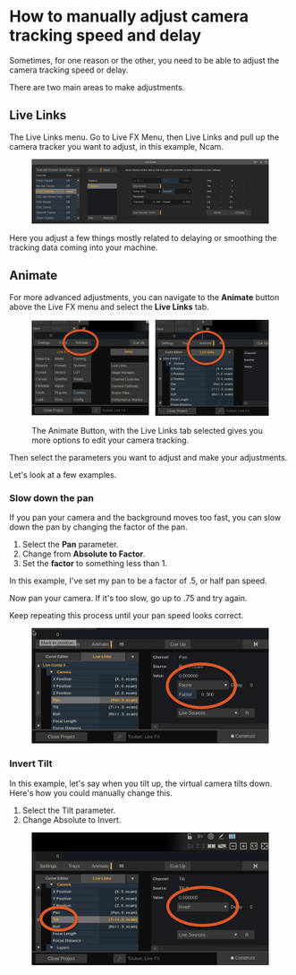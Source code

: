 # How to manually adjust camera tracking speed and delay

Sometimes, for one reason or the other, you need to be able to adjust the camera tracking speed or delay.&#x20;

There are two main areas to make adjustments.&#x20;

## Live Links

The Live Links menu. Go to Live FX Menu, then Live Links and pull up the camera tracker you want to adjust, in this example, Ncam.

<figure><img src="../.gitbook/assets/image (1) (1) (1) (1) (1) (1) (1) (1) (1) (1) (1) (1) (1) (1) (1) (1) (1) (1) (1).png" alt=""><figcaption></figcaption></figure>

Here you adjust a few things mostly related to delaying or smoothing the tracking data coming into your machine.&#x20;

## Animate

For more advanced adjustments, you can navigate to the **Animate** button above the Live FX menu and select the **Live Links** tab.

<figure><img src="../.gitbook/assets/image (3) (1) (1) (1) (1) (1) (1) (1) (1) (1) (1) (1) (1) (1).png" alt=""><figcaption><p>The Animate Button, with the Live Links tab selected gives you more options to edit your camera tracking.</p></figcaption></figure>

Then select the parameters you want to adjust and make your adjustments.&#x20;

Let's look at a few examples.&#x20;

### Slow down the pan

If you pan your camera and the background moves too fast, you can slow down the pan by changing the factor of the pan.&#x20;

1. Select the **Pan** parameter.
2. Change from **Absolute to Factor**.
3. &#x20;Set the **factor** to something less than 1.&#x20;

In this example, I've set my pan to be a factor of .5, or half pan speed.

Now pan your camera. If it's too slow, go up to .75 and try again.&#x20;

Keep repeating this process until your pan speed looks correct.

<figure><img src="../.gitbook/assets/image (5) (1) (1) (1) (1) (1) (1) (1) (1) (1).png" alt=""><figcaption></figcaption></figure>

### Invert Tilt

In this example, let's say when you tilt up, the virtual camera tilts down. Here's how you could manually change this.&#x20;

1. Select the Tilt parameter.
2. Change Absolute to Invert.

<figure><img src="../.gitbook/assets/image (6) (1) (1) (1) (1) (1) (1) (1).png" alt=""><figcaption></figcaption></figure>



